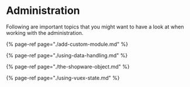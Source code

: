 # Administration

Following are important topics that you might want to have a look at when working with the administration.

{% page-ref page="./add-custom-module.md" %}

{% page-ref page="./using-data-handling.md" %}

{% page-ref page="./the-shopware-object.md" %}

{% page-ref page="./using-vuex-state.md" %}
